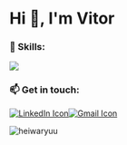 <h1 align="left">Hi 👋, I'm Vitor</h1>
<p align="left"> <a href="https://github.com/ryo-ma/github-profile-trophy"></a> </p>

<h3 align="left">🌱 Skills:</h3>

<p align="left">
  <a href="https://skillicons.dev">
    <img src="https://skillicons.dev/icons?i=git,kubernetes,docker,mysql,postgres,aws,vim,neovim,python,c" />
  </a>

<h3 align="left">📫 Get in touch:</h3>
<p style="padding: 0; margin: 0;">
  <span style="display: inline-flex;">
    <a href="https://www.linkedin.com/in/vitorclima/" target="_blank" style="padding: 0; margin: 0;">
      <img src="https://skillicons.dev/icons?i=linkedin," alt="LinkedIn Icon" style="margin: 0; padding: 0;" />
    </a>
    <a href="mailto:vitor.carvalho.ufu@gmail.com" target="_blank" style="padding: 0; margin: 0;">
      <img src="https://skillicons.dev/icons?i=,gmail," alt="Gmail Icon" style="margin: 0; padding: 0;" />
    </a>
  </span>
</p>

<p>
<img align="left" src="https://github-readme-stats.vercel.app/api/top-langs?username=heiwaryuu&show_icons=true&locale=en&layout=compact" alt="heiwaryuu" />
</p>

